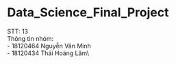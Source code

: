 # Data_Science_Final_Project
STT: 13\
Thông tin nhóm:\
    - 18120464 Nguyễn Văn Minh\
    - 18120434 Thái Hoàng Lâm\
    

